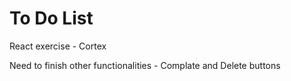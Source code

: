 # To Do List 

React exercise - Cortex

Need to finish other functionalities - Complate and Delete buttons 

![]()